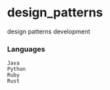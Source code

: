 # design_patterns
design patterns development

### Languages
    Java
    Python
    Ruby
    Rust
    
